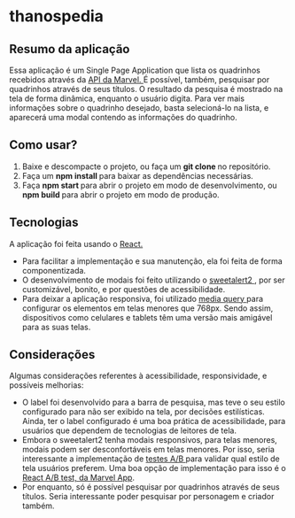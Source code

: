 # thanospedia

## Resumo da aplicação

Essa aplicação é um Single Page Application que lista os quadrinhos recebidos através da <a href="https://developer.marvel.com/"> API da Marvel. </a> É possível, também, pesquisar por quadrinhos através de seus títulos. O resultado da pesquisa é mostrado na tela de forma dinâmica, enquanto o usuário digita. Para ver mais informações sobre o quadrinho desejado, basta selecioná-lo na lista, e aparecerá uma modal contendo as informações do quadrinho.


## Como usar?
<ol>
<li> Baixe e descompacte o projeto, ou faça um <b> git clone </b> no repositório. </li>
<li> Faça um <b> npm install </b> para baixar as dependências necessárias. </li>
<li> Faça <b> npm start </b> para abrir o projeto em modo de desenvolvimento, ou <b> npm build </b> para abrir o projeto em modo de produção. </li>
</ol>

## Tecnologias

A aplicação foi feita usando o <a href="https://reactjs.org/"> React. </a>
<ul>
<li> Para facilitar a implementação e sua manutenção, ela foi feita de forma componentizada.</li>
<li> O desenvolvimento de modais foi feito utilizando o <a href="https://sweetalert2.github.io/"> sweetalert2 </a>, por ser customizável, bonito, e por questões de acessibilidade.</li>
<li> Para deixar a aplicação responsiva, foi utilizado <a href="https://www.w3schools.com/css/css_rwd_mediaqueries.asp"> media query </a> para configurar os elementos em telas menores que 768px. Sendo assim, dispositivos como celulares e tablets têm uma versão mais amigável para as suas telas.</li>
</ul>

## Considerações

Algumas considerações referentes à acessibilidade, responsividade, e possíveis melhorias:

<ul>
<li> O label foi desenvolvido para a barra de pesquisa, mas teve o seu estilo configurado para não ser exibido na tela, por decisões estilísticas. Ainda, ter o label configurado é uma boa prática de acessibilidade, para usuários que dependem de tecnologias de leitores de tela. </li>
<li> Embora o sweetalert2 tenha modais responsivos, para telas menores, modais podem ser desconfortáveis em telas menores. Por isso, seria interessante a implementação de <a href="https://vwo.com/ab-testing/"> testes A/B </a> para validar qual estilo de tela usuários preferem. Uma boa opção de implementação para isso é o <a href="https://www.npmjs.com/package/@marvelapp/react-ab-test"> React A/B test, da Marvel App</a>.</li>
<li> Por enquanto, só é possível pesquisar por quadrinhos através de seus títulos. Seria interessante poder pesquisar por personagem e criador também. </li>
</ul>
